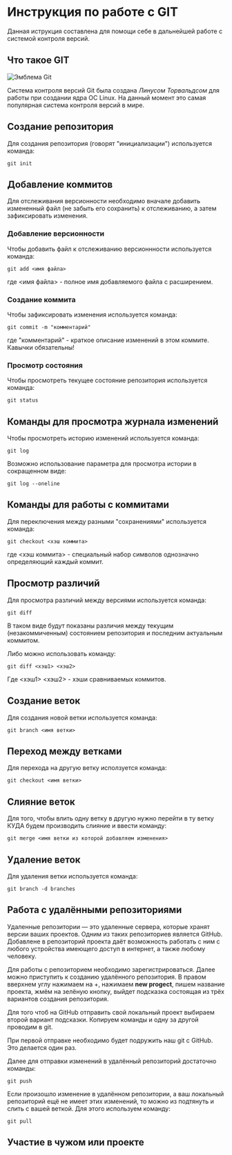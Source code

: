# **Инструкция по работе с GIT**

Данная иструкция составлена для помощи себе в дальнейшей работе с системой контроля версий.

## Что такое GIT

![Эмблема Git](git.JPG)

Система контроля версий Git была создана *Линусом Торвальдсом* для работы при создании ядра ОС Linux. На данный момент это самая популярная система контроля версий в мире.

## Создание репозитория

Для создания репозитория (говорят "инициализации") используется команда:

    git init

## Добавление коммитов

Для отслеживания версионности необходимо вначале добавить измененный файл (не забыть его сохранить) к отслеживанию, а затем зафиксировать изменения.

### Добавление версионности

Чтобы добавить файл к отслеживанию версионнности используется команда:

    git add <имя файла>

где <имя файла> - полное имя добавляемого файла с расширением.

### Создание коммита

Чтобы зафиксировать изменения используется команда:

    git commit -m "комментарий"

где "комментарий" - краткое описание изменений в этом коммите. Кавычки обязательны!

### Просмотр состояния

Чтобы просмотреть текущее состояние репозитория используется команда:

    git status

## Команды для просмотра журнала изменений

Чтобы просмотреть историю изменений используется команда:

    git log

Возможно использование параметра для просмотра истории в сокращенном виде:

    git log --oneline

## Команды для работы с коммитами

Для переключения между разными "сохранениями" используется команда:

    git checkout <хэш коммита>

где <хэш коммита> - специальный набор символов однозначно определяющий каждый коммит.

## Просмотр различий

Для просмотра различий между версиями используется команда:

    git diff

В таком виде будут показаны различия между текущим (незакоммиченным) состоянием репозитория и последним актуальным коммитом.

Либо можно использовать команду:

    git diff <хэш1> <хэш2>

Где <хэш1> <хэш2> - хэши сравниваемых коммитов.

## Создание веток

Для создания новой ветки используется команда:

    git branch <имя ветки>

## Переход между ветками

Для перехода на другую ветку исползуется команда:

    git checkout <имя ветки>

## Слияние веток

Для того, чтобы влить одну ветку в другую нужно перейти в ту ветку КУДА будем производить слияние и ввести команду:

    git merge <имя ветки из которой добавляем изменения>

## Удаление веток

Для удаления ветки используется команда:
    
    git branch -d branches

## Работа с удалёнными репозиториями

Удаленные репозитории — это удаленные сервера, которые хранят версии ваших проектов. 
Одним из таких репозиториев является GitHub. Добавлене в репозиторий проекта даёт возможность работать с ним с любого устройства имеющего доступ в интернет, а также любому человеку.

Для работы с репозиторием необходимо зарегистрироваться. Далее можно приступить к созданию удалённого репозитория. В правом вверхнем углу нажимаем на +, нажимаем **new progect**, пишем название проекта, жмём на зелёную кнопку, выйдет подсказка состоящая из трёх вариантов создания репозитория.

Для того чтоб на GitHub отправить свой локальный проект выбираем второй вариант подсказки. Копируем команды и одну за другой проводим в git.

При первой отправке необходимо будет подружить наш git с GitHub. Это делается один раз.

Далее для отправки изменений в удалённый репозиторий достаточно команды:

    git push

Если произошло изменение в удалённом репозитории, а ваш локальный репозиторий ещё не имеет этих изменений, то можно из подтянуть и слить с вашей веткой. Для этого используем команду:

    git pull

## Участие в чужом или проекте
